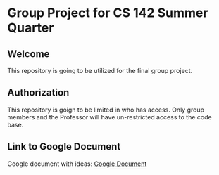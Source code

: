 # Group Project for CS 142 Summer Quarter

## Welcome

This repository is going to be utilized for the final group project.

## Authorization

This repository is goign to be limited in who has access.
Only group members and the Professor will have un-restricted access to the code base.

## Link to Google Document
Google document with ideas: [Google Document](https://docs.google.com/document/d/1up7vEk2pHWOgtitDnug-uhEbB6WUyQ6PqkE8_lh0pjw/edit?usp=sharing)

